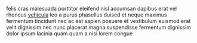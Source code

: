 felis cras malesuada porttitor eleifend nisl accumsan dapibus erat vel rhoncus
[vehicula](generated_webpages/ligula1.md) leo a purus phasellus duised et neque
maximus fermentum tincidunt nec ac est sapien posuere et vestibulum euismod
erat velit dignissim nec nunc placerat magna suspendisse fermentum dignissim
dolor ipsum lacinia quam quam a nisi lorem congue